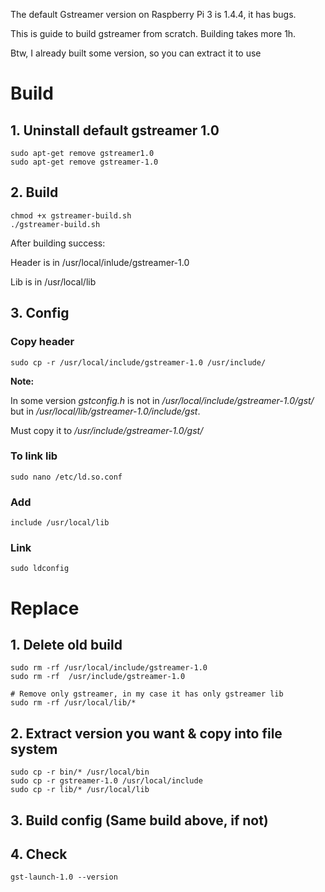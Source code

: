 The default Gstreamer version on Raspberry Pi 3 is 1.4.4, it has bugs. 

This is guide to build gstreamer from scratch. Building takes more 1h.

Btw, I already built some version, so you can extract it to use

# Build

## 1. Uninstall default gstreamer 1.0

```Shell
sudo apt-get remove gstreamer1.0
sudo apt-get remove gstreamer-1.0
```

## 2. Build

```Shell
chmod +x gstreamer-build.sh
./gstreamer-build.sh
```
After building success:

Header is in /usr/local/inlude/gstreamer-1.0 

Lib is in /usr/local/lib

## 3. Config

### Copy header

```Shell
sudo cp -r /usr/local/include/gstreamer-1.0 /usr/include/
```

**Note:**

In some version *gstconfig.h* is not in */usr/local/include/gstreamer-1.0/gst/* but in */usr/local/lib/gstreamer-1.0/include/gst*.

Must copy it to */usr/include/gstreamer-1.0/gst/*

### To link lib

```Shell
sudo nano /etc/ld.so.conf
```

### Add

```Shell
include /usr/local/lib
```

### Link 

```Shell
sudo ldconfig
```

# Replace 

## 1. Delete old build
	
```Shell
sudo rm -rf /usr/local/include/gstreamer-1.0
sudo rm -rf  /usr/include/gstreamer-1.0

# Remove only gstreamer, in my case it has only gstreamer lib
sudo rm -rf /usr/local/lib/*
```

## 2. Extract version you want & copy into file system

```Shell	
sudo cp -r bin/* /usr/local/bin
sudo cp -r gstreamer-1.0 /usr/local/include
sudo cp -r lib/* /usr/local/lib
```

## 3. Build config (Same build above, if not)

## 4. Check
	
```Shell
gst-launch-1.0 --version
```

